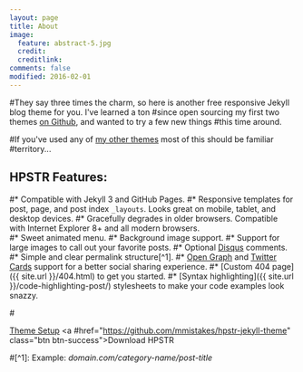 ```yaml
---
layout: page
title: About
image:
  feature: abstract-5.jpg
  credit: 
  creditlink: 
comments: false
modified: 2016-02-01
---
```


#They say three times the charm, so here is another free responsive Jekyll blog theme for you. I've learned a ton #since open sourcing my first two themes [on Github](http://github.com/mmistakes), and wanted to try a few new things #this time around. 

#If you've used any of [my other themes](http://mademistakes.com/work/jekyll-themes/) most of this should be familiar #territory...

## HPSTR Features:

#* Compatible with Jekyll 3 and GitHub Pages.
#* Responsive templates for post, page, and post index `_layouts`. Looks great on mobile, tablet, and desktop devices.
#* Gracefully degrades in older browsers. Compatible with Internet Explorer 8+ and all modern browsers.  
#* Sweet animated menu.
#* Background image support.
#* Support for large images to call out your favorite posts.
#* Optional [Disqus](http://disqus.com) comments.
#* Simple and clear permalink structure[^1].
#* [Open Graph](https://developers.facebook.com/docs/opengraph/) and [Twitter Cards](https://dev.twitter.com/docs/cards) support for a better social sharing experience.
#* [Custom 404 page]({{ site.url }}/404.html) to get you started.
#* [Syntax highlighting]({{ site.url }}/code-highlighting-post/) stylesheets to make your code examples look snazzy.

#<div markdown="0"><a href="{{ site.url }}/theme-setup/" class="btn btn-info">Theme Setup</a> <a #href="https://github.com/mmistakes/hpstr-jekyll-theme" class="btn btn-success">Download HPSTR</a></div>

#[^1]: Example: *domain.com/category-name/post-title*